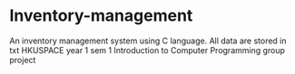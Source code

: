 # Inventory-management
An inventory management system using C language. All data are stored in txt
HKUSPACE year 1 sem 1 Introduction to Computer Programming group project
